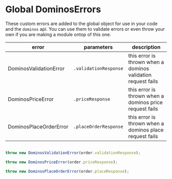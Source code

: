 # Global DominosErrors

These custom errors are added to the global object for use in your code and the `dominos` api. You can use them to validate errors or even throw your own if you are making a module ontop of this one.

|error                  |parameters         |description|
|-----                  |----------         |-----------|
|DominosValidationError |`.validationResponse`|this error is thrown when a dominos validation request fails|
|DominosPriceError      |`.priceResponse`     |this error is thrown when a dominos price request fails|
|DominosPlaceOrderError |`.placeOrderResponse`|this error is thrown when a dominos place request fails|



```js

throw new DominosValidationError(order.validationResponse);

throw new DominosPriceError(order.priceResponse);

throw new DominosPlaceOrderError(order.placeResponse);


```